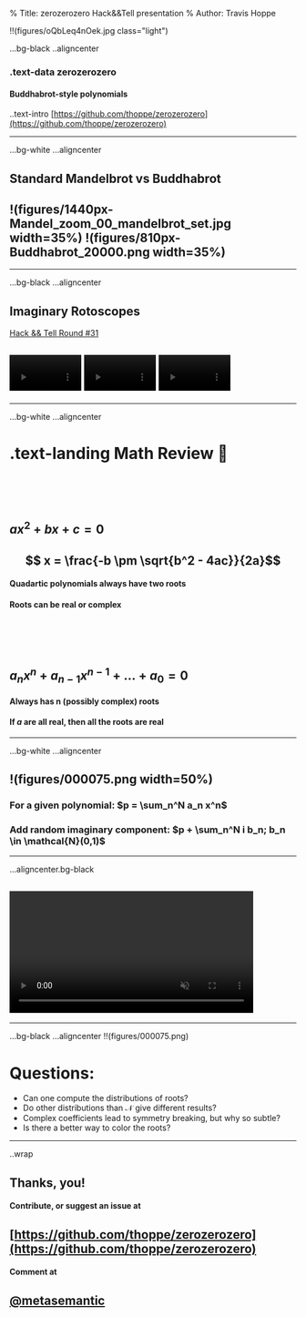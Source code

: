 % Title: zerozerozero Hack&&Tell presentation
% Author: Travis Hoppe

!!(figures/oQbLeq4nOek.jpg class="light")

...bg-black
..aligncenter

### .text-data **zerozerozero** 
#### Buddhabrot-style polynomials

..text-intro [https://github.com/thoppe/zerozerozero](https://github.com/thoppe/zerozerozero)

-----

...bg-white
...aligncenter

## Standard Mandelbrot vs Buddhabrot
## !(figures/1440px-Mandel_zoom_00_mandelbrot_set.jpg width=35%) !(figures/810px-Buddhabrot_20000.png width=35%)

------

...bg-black
...aligncenter

## Imaginary Rotoscopes
[Hack && Tell Round #31](https://github.com/thoppe/imaginary_rotoscopes)


## <video muted loop autoplay width=25% autoplay="autoplay"><source src="figures/roto/unity.mp4"/></video> <video muted loop autoplay width=25% autoplay="autoplay"><source src="figures/roto/ordered_15.mp4"/></video> <video muted loop autoplay width=25% autoplay="autoplay"><source src="figures/roto/wigglewigglewiggle.mp4"/></video>

------

...bg-white
...aligncenter
# .text-landing **Math Review**  🧪

<br/><br/><br/>

## $ax^2 + bx + c = 0$
## $$ x = \frac{-b \pm \sqrt{b^2 - 4ac}}{2a}$$
#### Quadartic polynomials **always** have two roots
#### Roots can be real or complex

<br/><br/><br/>

## $a_n x^n + a_{n-1} x^{n-1} + \dots + a_0 = 0$
#### Always has n (possibly complex) roots
#### If _a_ are all real, then all the roots are real

-----

...bg-white
...aligncenter
## !(figures/000075.png width=50%)

### For a given polynomial: $p = \sum_n^N a_n x^n$
### Add random imaginary component: $p + \sum_n^N i b_n; b_n \in \mathcal{N}(0,1)$

-----
...aligncenter.bg-black

## <video muted loop autoplay width=85% autoplay="autoplay"><source src="figures/animated_roots.webm"/></video>

-----

...bg-black
...aligncenter
!!(figures/000075.png)

# Questions:

+ Can one compute the distributions of roots?
+ Do other distributions than $\mathcal{N}$ give different results?
+ Complex coefficients lead to symmetry breaking, but why so subtle?
+ Is there a better way to color the roots?

-----

..wrap

## **Thanks, you!**
#### Contribute, or suggest an issue at
## [https://github.com/thoppe/zerozerozero](https://github.com/thoppe/zerozerozero)

#### Comment at
## [@metasemantic](https://twitter.com/metasemantic?lang=en)





